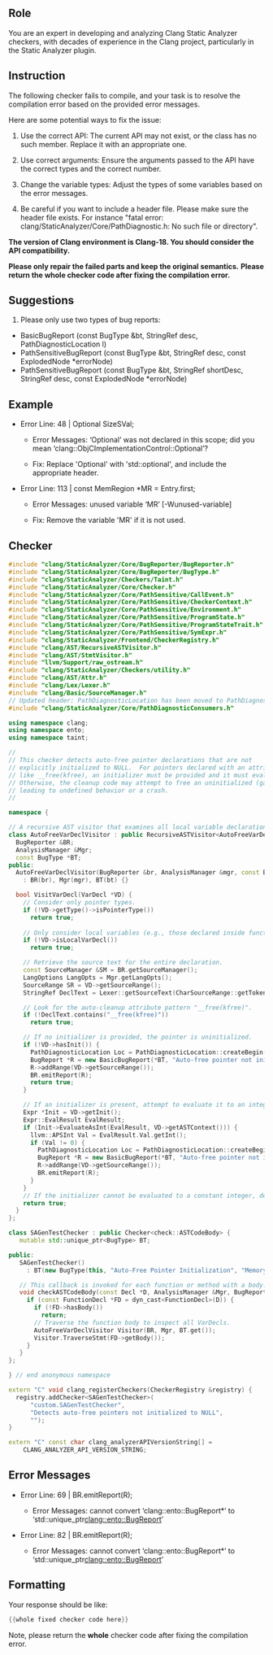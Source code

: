 ## Role

You are an expert in developing and analyzing Clang Static Analyzer checkers, with decades of experience in the Clang project, particularly in the Static Analyzer plugin.

## Instruction

The following checker fails to compile, and your task is to resolve the compilation error based on the provided error messages.

Here are some potential ways to fix the issue:

1. Use the correct API: The current API may not exist, or the class has no such member. Replace it with an appropriate one.

2. Use correct arguments: Ensure the arguments passed to the API have the correct types and the correct number.

3. Change the variable types: Adjust the types of some variables based on the error messages.

4. Be careful if you want to include a header file. Please make sure the header file exists. For instance "fatal error: clang/StaticAnalyzer/Core/PathDiagnostic.h: No such file or directory".

**The version of Clang environment is Clang-18. You should consider the API compatibility.**

**Please only repair the failed parts and keep the original semantics.**
**Please return the whole checker code after fixing the compilation error.**

## Suggestions

1. Please only use two types of bug reports:
  - BasicBugReport (const BugType &bt, StringRef desc, PathDiagnosticLocation l)
  - PathSensitiveBugReport (const BugType &bt, StringRef desc, const ExplodedNode *errorNode)
  - PathSensitiveBugReport (const BugType &bt, StringRef shortDesc, StringRef desc, const ExplodedNode *errorNode)

## Example

- Error Line: 48 |   Optional<DefinedOrUnknownSVal> SizeSVal; 

  - Error Messages: ‘Optional’ was not declared in this scope; did you mean ‘clang::ObjCImplementationControl::Optional’? 

  - Fix: Replace 'Optional<DefinedOrUnknownSVal>' with 'std::optional<DefinedOrUnknownSVal>', and include the appropriate header. 

- Error Line: 113 |     const MemRegion *MR = Entry.first;

    - Error Messages: unused variable ‘MR’ [-Wunused-variable]

    - Fix: Remove the variable 'MR' if it is not used.

## Checker

```cpp
#include "clang/StaticAnalyzer/Core/BugReporter/BugReporter.h"
#include "clang/StaticAnalyzer/Core/BugReporter/BugType.h"
#include "clang/StaticAnalyzer/Checkers/Taint.h"
#include "clang/StaticAnalyzer/Core/Checker.h"
#include "clang/StaticAnalyzer/Core/PathSensitive/CallEvent.h"
#include "clang/StaticAnalyzer/Core/PathSensitive/CheckerContext.h"
#include "clang/StaticAnalyzer/Core/PathSensitive/Environment.h"
#include "clang/StaticAnalyzer/Core/PathSensitive/ProgramState.h"
#include "clang/StaticAnalyzer/Core/PathSensitive/ProgramStateTrait.h"
#include "clang/StaticAnalyzer/Core/PathSensitive/SymExpr.h"
#include "clang/StaticAnalyzer/Frontend/CheckerRegistry.h"
#include "clang/AST/RecursiveASTVisitor.h"
#include "clang/AST/StmtVisitor.h"
#include "llvm/Support/raw_ostream.h"
#include "clang/StaticAnalyzer/Checkers/utility.h"
#include "clang/AST/Attr.h"
#include "clang/Lex/Lexer.h"
#include "clang/Basic/SourceManager.h"
// Updated header: PathDiagnosticLocation has been moved to PathDiagnosticConsumers.h in Clang 18.
#include "clang/StaticAnalyzer/Core/PathDiagnosticConsumers.h"

using namespace clang;
using namespace ento;
using namespace taint;

//
// This checker detects auto-free pointer declarations that are not
// explicitly initialized to NULL.  For pointers declared with an attribute
// like __free(kfree), an initializer must be provided and it must evaluate to 0.
// Otherwise, the cleanup code may attempt to free an uninitialized (garbage) pointer,
// leading to undefined behavior or a crash.
//

namespace {

// A recursive AST visitor that examines all local variable declarations in a function body.
class AutoFreeVarDeclVisitor : public RecursiveASTVisitor<AutoFreeVarDeclVisitor> {
  BugReporter &BR;
  AnalysisManager &Mgr;
  const BugType *BT;
public:
  AutoFreeVarDeclVisitor(BugReporter &br, AnalysisManager &mgr, const BugType *bt)
    : BR(br), Mgr(mgr), BT(bt) {}

  bool VisitVarDecl(VarDecl *VD) {
    // Consider only pointer types.
    if (!VD->getType()->isPointerType())
      return true;
    
    // Only consider local variables (e.g., those declared inside function bodies).
    if (!VD->isLocalVarDecl())
      return true;

    // Retrieve the source text for the entire declaration.
    const SourceManager &SM = BR.getSourceManager();
    LangOptions LangOpts = Mgr.getLangOpts();
    SourceRange SR = VD->getSourceRange();
    StringRef DeclText = Lexer::getSourceText(CharSourceRange::getTokenRange(SR), SM, LangOpts);

    // Look for the auto-cleanup attribute pattern "__free(kfree)".
    if (!DeclText.contains("__free(kfree)"))
      return true;

    // If no initializer is provided, the pointer is uninitialized.
    if (!VD->hasInit()) {
      PathDiagnosticLocation Loc = PathDiagnosticLocation::createBegin(VD, SM);
      BugReport *R = new BasicBugReport(*BT, "Auto-free pointer not initialized to NULL", Loc);
      R->addRange(VD->getSourceRange());
      BR.emitReport(R);
      return true;
    }

    // If an initializer is present, attempt to evaluate it to an integer constant.
    Expr *Init = VD->getInit();
    Expr::EvalResult EvalResult;
    if (Init->EvaluateAsInt(EvalResult, VD->getASTContext())) {
      llvm::APSInt Val = EvalResult.Val.getInt();
      if (Val != 0) {
        PathDiagnosticLocation Loc = PathDiagnosticLocation::createBegin(VD, SM);
        BugReport *R = new BasicBugReport(*BT, "Auto-free pointer not initialized to NULL", Loc);
        R->addRange(VD->getSourceRange());
        BR.emitReport(R);
      }
    }
    // If the initializer cannot be evaluated to a constant integer, do not report.
    return true;
  }
};

class SAGenTestChecker : public Checker<check::ASTCodeBody> { 
   mutable std::unique_ptr<BugType> BT;

public:
   SAGenTestChecker() 
     : BT(new BugType(this, "Auto-Free Pointer Initialization", "Memory Initialization")) {}

   // This callback is invoked for each function or method with a body.
   void checkASTCodeBody(const Decl *D, AnalysisManager &Mgr, BugReporter &BR) const {
     if (const FunctionDecl *FD = dyn_cast<FunctionDecl>(D)) {
       if (!FD->hasBody())
         return;
       // Traverse the function body to inspect all VarDecls.
       AutoFreeVarDeclVisitor Visitor(BR, Mgr, BT.get());
       Visitor.TraverseStmt(FD->getBody());
     }
   }
};

} // end anonymous namespace

extern "C" void clang_registerCheckers(CheckerRegistry &registry) {
  registry.addChecker<SAGenTestChecker>(
      "custom.SAGenTestChecker", 
      "Detects auto-free pointers not initialized to NULL",
      "");
}

extern "C" const char clang_analyzerAPIVersionString[] =
    CLANG_ANALYZER_API_VERSION_STRING;

```

## Error Messages 

- Error Line: 69 |       BR.emitReport(R);

	- Error Messages: cannot convert ‘clang::ento::BugReport*’ to ‘std::unique_ptr<clang::ento::BugReport>’

- Error Line: 82 |         BR.emitReport(R);

	- Error Messages: cannot convert ‘clang::ento::BugReport*’ to ‘std::unique_ptr<clang::ento::BugReport>’



## Formatting 

Your response should be like: 

```cpp
{{whole fixed checker code here}}
```

Note, please return the **whole** checker code after fixing the compilation error.